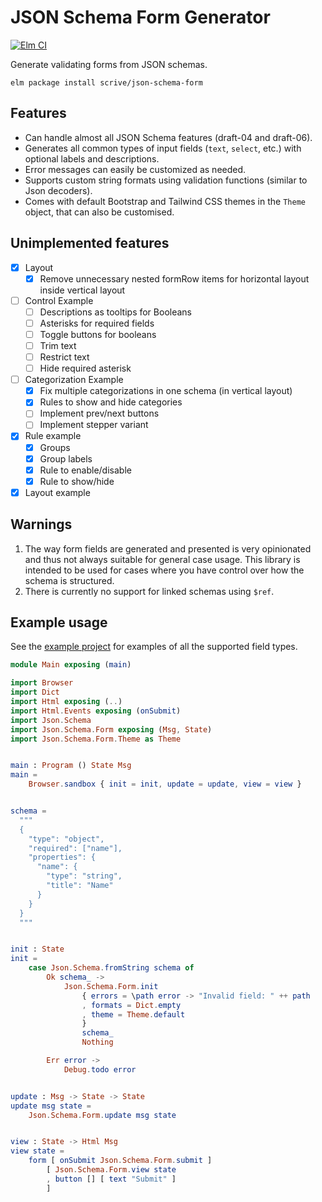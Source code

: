 # JSON Schema Form Generator

[![Elm CI](https://github.com/scrive/json-schema-form/workflows/Elm%20CI/badge.svg)](https://github.com/scrive/json-schema-form/actions)

Generate validating forms from JSON schemas.

    elm package install scrive/json-schema-form

## Features

- Can handle almost all JSON Schema features (draft-04 and draft-06).
- Generates all common types of input fields (`text`, `select`, etc.) with optional labels and descriptions.
- Error messages can easily be customized as needed.
- Supports custom string formats using validation functions (similar to Json decoders).
- Comes with default Bootstrap and Tailwind CSS themes in the `Theme` object, that can also be customised.

## Unimplemented features

- [x] Layout
  - [x] Remove unnecessary nested formRow items for horizontal layout inside vertical layout
- [ ] Control Example
  - [ ] Descriptions as tooltips for Booleans
  - [ ] Asterisks for required fields
  - [ ] Toggle buttons for booleans
  - [ ] Trim text
  - [ ] Restrict text
  - [ ] Hide required asterisk
- [ ] Categorization Example
  - [x] Fix multiple categorizations in one schema (in vertical layout)
  - [x] Rules to show and hide categories
  - [ ] Implement prev/next buttons
  - [ ] Implement stepper variant
- [x] Rule example
  - [x] Groups
  - [x] Group labels
  - [x] Rule to enable/disable
  - [x] Rule to show/hide
- [x] Layout example

## Warnings

1. The way form fields are generated and presented is very opinionated and thus not always suitable for general case usage. This library is intended to be used for cases where you have control over how the schema is structured.
2. There is currently no support for linked schemas using `$ref`.

## Example usage

See the [example project](https://github.com/scrive/json-schema-form/tree/master/example) for examples of all the supported field types.

```elm
module Main exposing (main)

import Browser
import Dict
import Html exposing (..)
import Html.Events exposing (onSubmit)
import Json.Schema
import Json.Schema.Form exposing (Msg, State)
import Json.Schema.Form.Theme as Theme


main : Program () State Msg
main =
    Browser.sandbox { init = init, update = update, view = view }


schema =
  """
  {
    "type": "object",
    "required": ["name"],
    "properties": {
      "name": {
        "type": "string",
        "title": "Name"
      }
    }
  }
  """


init : State
init =
    case Json.Schema.fromString schema of
        Ok schema_ ->
            Json.Schema.Form.init
                { errors = \path error -> "Invalid field: " ++ path
                , formats = Dict.empty
                , theme = Theme.default
                }
                schema_
                Nothing

        Err error ->
            Debug.todo error


update : Msg -> State -> State
update msg state =
    Json.Schema.Form.update msg state


view : State -> Html Msg
view state =
    form [ onSubmit Json.Schema.Form.submit ]
        [ Json.Schema.Form.view state
        , button [] [ text "Submit" ]
        ]
```
